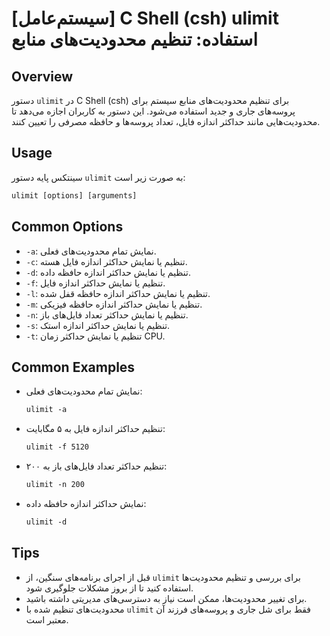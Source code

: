 # [سیستم‌عامل] C Shell (csh) ulimit استفاده: تنظیم محدودیت‌های منابع

## Overview
دستور `ulimit` در C Shell (csh) برای تنظیم محدودیت‌های منابع سیستم برای پروسه‌های جاری و جدید استفاده می‌شود. این دستور به کاربران اجازه می‌دهد تا محدودیت‌هایی مانند حداکثر اندازه فایل، تعداد پروسه‌ها و حافظه مصرفی را تعیین کنند.

## Usage
سینتکس پایه دستور `ulimit` به صورت زیر است:

```csh
ulimit [options] [arguments]
```

## Common Options
- `-a`: نمایش تمام محدودیت‌های فعلی.
- `-c`: تنظیم یا نمایش حداکثر اندازه فایل هسته.
- `-d`: تنظیم یا نمایش حداکثر اندازه حافظه داده.
- `-f`: تنظیم یا نمایش حداکثر اندازه فایل.
- `-l`: تنظیم یا نمایش حداکثر اندازه حافظه قفل شده.
- `-m`: تنظیم یا نمایش حداکثر اندازه حافظه فیزیکی.
- `-n`: تنظیم یا نمایش حداکثر تعداد فایل‌های باز.
- `-s`: تنظیم یا نمایش حداکثر اندازه استک.
- `-t`: تنظیم یا نمایش حداکثر زمان CPU.

## Common Examples
- نمایش تمام محدودیت‌های فعلی:
  ```csh
  ulimit -a
  ```

- تنظیم حداکثر اندازه فایل به ۵ مگابایت:
  ```csh
  ulimit -f 5120
  ```

- تنظیم حداکثر تعداد فایل‌های باز به ۲۰۰:
  ```csh
  ulimit -n 200
  ```

- نمایش حداکثر اندازه حافظه داده:
  ```csh
  ulimit -d
  ```

## Tips
- قبل از اجرای برنامه‌های سنگین، از `ulimit` برای بررسی و تنظیم محدودیت‌ها استفاده کنید تا از بروز مشکلات جلوگیری شود.
- برای تغییر محدودیت‌ها، ممکن است نیاز به دسترسی‌های مدیریتی داشته باشید.
- محدودیت‌های تنظیم شده با `ulimit` فقط برای شل جاری و پروسه‌های فرزند آن معتبر است.